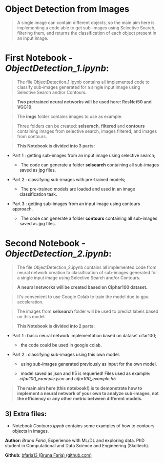 # Object Detection from Images

> A single image can contain different objects, so the main aim here is implementing a code able to get sub-images using Selective Search, filtering them, and returns the classification of each object present in an input image.



# First Notebook - _ObjectDetection_1.ipynb_:

>  The file ObjectDetection_1.ipynb contains all implemented code to classify sub-images generated for a single input image using Selective Search and/or Contours.

> **Two pretrained neural networks will be used here: ResNet50 and VGG19.**

> The **imgs** folder contains images to use as example.

> Three folders can be created: **selserach**, **filtered** and **contours** containing images from selective search, images filtered, and images from contours.

> **This Notebook is divided into 3 parts:**

* Part 1 : getting sub-images from an input image using selective search;

  * ​	The code can generate a folder **selsearch** containing all sub-images saved as jpg files.

    

* Part 2 : classifying sub-images with pre-trained models;

  * ​	The pre-trained models are loaded and used in an image classification task.

    

* Part 3 : getting sub-images from an input image using contours approach.

  * ​	The code can generate a folder **contours** containing all sub-images saved as jpg files.



# Second Notebook - _ObjectDetection_2.ipynb_:

>  The file ObjectDetection_2.ipynb contains all implemented code from neural network creation to classification of sub-images generated for a single input image using Selective Search and/or Contours.

> **A neural networks will be created based on Ciphar100 dataset.**

> It's convenient to use Google Colab to train the model due to gpu acceleration.

> The images from **selsearch** folder will be used to predict labels based on this model.

>  **This Notebook is divided into 2 parts:**

* Part 1 : basic neural network implementation based on dataset cifar100;

  * ​	the code could be used in google colab.

    

* Part 2 : classifying sub-images using this own model.

  * ​	using sub-images generated previously as input for the own model.

  * ​	model saved as json and h5 is requeried! Files used as example: _cifar100_example.json_ and _cifar100_example.h5_

    

> **The main aim here (this notebook!) is to demonstrate how to implement a neural network of your own to analyze sub-images, not the efficiency or any other metric between different models.**



## 3) Extra files:

* Notebook _Contours.ipynb_ contains some examples of how to contours objects in images.



**Author:** _Bruna Faria_, Experience with ML/DL and exploring data. PhD student in Computational and Data Science and Engineering (Skoltech). 

**Github:** [bfaria13 (Bruna Faria) (github.com)](https://github.com/bfaria13)

